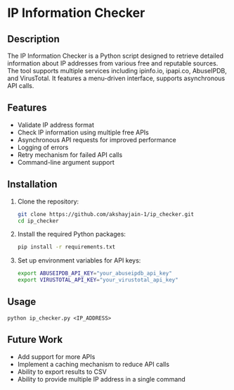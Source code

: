 # IP Information Checker

## Description

The IP Information Checker is a Python script designed to retrieve detailed information about IP addresses from various free and reputable sources. The tool supports multiple services including ipinfo.io, ipapi.co, AbuseIPDB, and VirusTotal. It features a menu-driven interface, supports asynchronous API calls.

## Features

- Validate IP address format
- Check IP information using multiple free APIs
- Asynchronous API requests for improved performance
- Logging of errors
- Retry mechanism for failed API calls
- Command-line argument support

## Installation

1. Clone the repository:
   ```bash
   git clone https://github.com/akshayjain-1/ip_checker.git
   cd ip_checker

2. Install the required Python packages:
    ```bash
    pip install -r requirements.txt

3. Set up environment variables for API keys:
    ```bash
    export ABUSEIPDB_API_KEY="your_abuseipdb_api_key"
    export VIRUSTOTAL_API_KEY="your_virustotal_api_key"

## Usage

```python ip_checker.py <IP_ADDRESS>```


## Future Work

- Add support for more APIs
- Implement a caching mechanism to reduce API calls
- Ability to export results to CSV
- Ability to provide multiple IP address in a single command